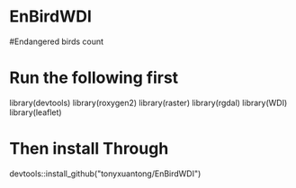# EnBirdWDI
#Endangered birds count
# Run the following first
library(devtools)
library(roxygen2)
library(raster)
library(rgdal)
library(WDI)
library(leaflet)
# Then install Through
devtools::install_github("tonyxuantong/EnBirdWDI")
